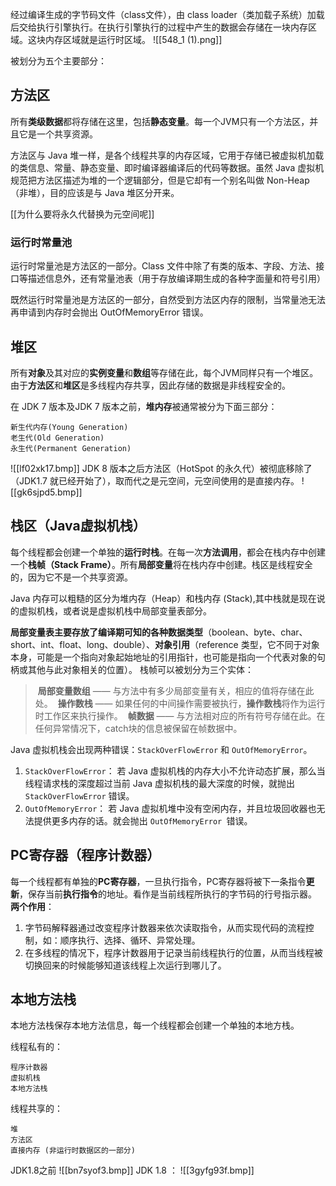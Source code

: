 经过编译生成的字节码文件（class文件），由 class loader（类加载子系统）加载后交给执行引擎执行。在执行引擎执行的过程中产生的数据会存储在一块内存区域。这块内存区域就是运行时区域。
![[548_1 (1).png]]

被划分为五个主要部分：
## 方法区
所有**类级数据**都将存储在这里，包括**静态变量**。每一个JVM只有一个方法区，并且它是一个共享资源。

方法区与 Java 堆一样，是各个线程共享的内存区域，它用于存储已被虚拟机加载的类信息、常量、静态变量、即时编译器编译后的代码等数据。虽然 Java 虚拟机规范把方法区描述为堆的一个逻辑部分，但是它却有一个别名叫做 Non-Heap（非堆），目的应该是与 Java 堆区分开来。

[[为什么要将永久代替换为元空间呢]]
### 运行时常量池
运行时常量池是方法区的一部分。Class 文件中除了有类的版本、字段、方法、接口等描述信息外，还有常量池表（用于存放编译期生成的各种字面量和符号引用）

既然运行时常量池是方法区的一部分，自然受到方法区内存的限制，当常量池无法再申请到内存时会抛出 OutOfMemoryError 错误。
## **堆区**
所有**对象**及其对应的**实例变量**和**数组**等存储在此，每个JVM同样只有一个堆区。由于**方法区**和**堆区**是多线程内存共享，因此存储的数据是非线程安全的。


在 JDK 7 版本及JDK 7 版本之前，**堆内存**被通常被分为下面三部分：

    新生代内存(Young Generation)
    老生代(Old Generation)
    永生代(Permanent Generation)
![[lf02xk17.bmp]]
JDK 8 版本之后方法区（HotSpot 的永久代）被彻底移除了（JDK1.7 就已经开始了），取而代之是元空间，元空间使用的是直接内存。
![[gk6sjpd5.bmp]]
## **栈区（Java虚拟机栈）**
每个线程都会创建一个单独的**运行时栈**。在每一次**方法调用**，都会在栈内存中创建一个**栈帧（Stack Frame）**。所有**局部变量**将在栈内存中创建。栈区是线程安全的，因为它不是一个共享资源。

Java 内存可以粗糙的区分为堆内存（Heap）和栈内存 (Stack),其中栈就是现在说的虚拟机栈，或者说是虚拟机栈中局部变量表部分。 

**局部变量表主要存放了编译期可知的各种数据类型**（boolean、byte、char、short、int、float、long、double）、**对象引用**（reference 类型，它不同于对象本身，可能是一个指向对象起始地址的引用指针，也可能是指向一个代表对象的句柄或其他与此对象相关的位置）。
栈帧可以被划分为三个实体：
> **局部变量数组** —— 与方法中有多少局部变量有关，相应的值将存储在此处。
> **操作数栈** —— 如果任何的中间操作需要被执行，**操作数栈**将作为运行时工作区来执行操作。
> **帧数据** —— 与方法相对应的所有符号存储在此。在任何异常情况下，catch块的信息被保留在帧数据中。


Java 虚拟机栈会出现两种错误：`StackOverFlowError` 和 `OutOfMemoryError`。
1. `StackOverFlowError`： 若 Java 虚拟机栈的内存大小不允许动态扩展，那么当线程请求栈的深度超过当前 Java 虚拟机栈的最大深度的时候，就抛出 `StackOverFlowError` 错误。
2. `OutOfMemoryError`： 若 Java 虚拟机堆中没有空闲内存，并且垃圾回收器也无法提供更多内存的话。就会抛出 `OutOfMemoryError `错误。
## **PC寄存器（程序计数器）**
每一个线程都有单独的**PC寄存器**，一旦执行指令，PC寄存器将被下一条指令**更新**，保存当前**执行指令**的地址。看作是当前线程所执行的字节码的行号指示器。
**两个作用**：
1. 字节码解释器通过改变程序计数器来依次读取指令，从而实现代码的流程控制，如：顺序执行、选择、循环、异常处理。
2. 在多线程的情况下，程序计数器用于记录当前线程执行的位置，从而当线程被切换回来的时候能够知道该线程上次运行到哪儿了。
## **本地方法栈**
本地方法栈保存本地方法信息，每一个线程都会创建一个单独的本地方栈。

线程私有的：

    程序计数器
    虚拟机栈
    本地方法栈

线程共享的：

    堆
    方法区
    直接内存 (非运行时数据区的一部分)
JDK1.8之前
![[bn7syof3.bmp]]
JDK 1.8 ：
![[3gyfg93f.bmp]]